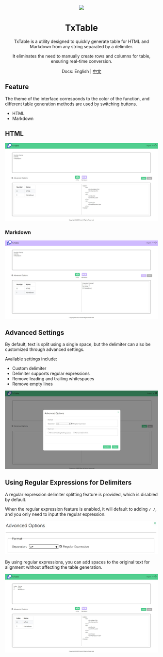 <div align=center>
  <img style="text-align:center" src=https://raw.githubusercontent.com/Exisi/TxTable/main/favicon.ico width=15% />
  <h1>TxTable</h1>

<p>TxTable is a utility designed to quickly generate table for HTML and Markdown from any string separated by a delimiter.</p>

<p>It eliminates the need to manually create rows and columns for table, ensuring real-time conversion.</p>

<!-- Demo: [TxTable]() -->

Docs: English | [中文](https://github.com/Exisi/TxTable/blob/main/README-CN.md)

</div>

## Feature

The theme of the interface corresponds to the color of the function, and different table generation methods are used by switching buttons.

- HTML
- Markdown

## HTML

![HTML](https://raw.githubusercontent.com/Exisi/TxTable/main/doc/en/1.jpg)

### Markdown

![Markdown](https://raw.githubusercontent.com/Exisi/TxTable/main/doc/en/2.jpg)

## Advanced Settings

By default, text is split using a single space, but the delimiter can also be customized through advanced settings.

Available settings include:

- Custom delimiter
- Delimiter supports regular expressions
- Remove leading and trailing whitespaces
- Remove empty lines

![Advanced Settings](https://raw.githubusercontent.com/Exisi/TxTable/main/doc/en/3.jpg)

## Using Regular Expressions for Delimiters

A regular expression delimiter splitting feature is provided, which is disabled by default.

When the regular expression feature is enabled, it will default to adding `/ /`, and you only need to input the regular expression.

![Regular Expression Settings](https://raw.githubusercontent.com/Exisi/TxTable/main/doc/en/4.jpg)

By using regular expressions, you can add spaces to the original text for alignment without affecting the table generation.

![Result](https://raw.githubusercontent.com/Exisi/TxTable/main/doc/en/5.jpg)
